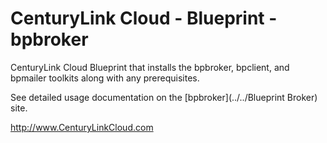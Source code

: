 CenturyLink Cloud  - Blueprint - bpbroker
=======================

CenturyLink Cloud Blueprint that installs the bpbroker, bpclient, and bpmailer toolkits
along with any prerequisites.

See detailed usage documentation on the [bpbroker](../../Blueprint Broker) site.


http://www.CenturyLinkCloud.com


